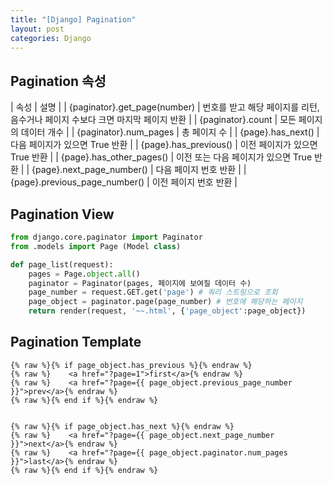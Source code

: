 ```yaml
---
title: "[Django] Pagination"
layout: post
categories: Django
---
```


## Pagination 속성

| 속성 | 설명 | 
| {paginator}.get_page(number) | 번호를 받고 해당 페이지를 리턴, 음수거나 페이지 수보다 크면 마지막 페이지 반환 | 
| {paginator}.count | 모든 페이지의 데이터 개수 |
| {paginator}.num_pages | 총 페이지 수 |
| {page}.has_next() | 다음 페이지가 있으면 True 반환 |
| {page}.has_previous() | 이전 페이지가 있으면 True 반환 |
| {page}.has_other_pages() | 이전 또는 다음 페이지가 있으면 True 반환 |
| {page}.next_page_number() | 다음 페이지 번호 반환 |
| {page}.previous_page_number() | 이전 페이지 번호 반환 |
 

 

## Pagination View
```python
from django.core.paginator import Paginator
from .models import Page (Model class)

def page_list(request):
    pages = Page.object.all()
    paginator = Paginator(pages, 페이지에 보여질 데이터 수)
    page_number = request.GET.get('page') # 쿼리 스트링으로 조회
    page_object = paginator.page(page_number) # 번호에 해당하는 페이지 
    return render(request, '~~.html', {'page_object':page_object})
```

## Pagination Template
```django
{% raw %}{% if page_object.has_previous %}{% endraw %}
{% raw %}    <a href="?page=1">first</a>{% endraw %}
{% raw %}    <a href="?page={{ page_object.previous_page_number }}">prev</a>{% endraw %}
{% raw %}{% end if %}{% endraw %}


{% raw %}{% if page_object.has_next %}{% endraw %}
{% raw %}    <a href="?page={{ page_object.next_page_number }}">next</a>{% endraw %}	
{% raw %}    <a href="?page={{ page_object.paginator.num_pages }}">last</a>{% endraw %}
{% raw %}{% end if %}{% endraw %}

```